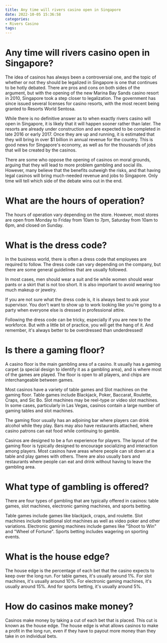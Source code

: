 ```yaml
---
title: Any time will rivers casino open in Singapore
date: 2022-10-05 15:36:58
categories:
- Rivers Casino
tags:
---
```



#  Any time will rivers casino open in Singapore?

The idea of casinos has always been a controversial one, and the topic of whether or not they should be legalized in Singapore is one that continues to be hotly debated. There are pros and cons on both sides of the argument, but with the opening of the new Marina Bay Sands casino resort in 2010, Singapore took a step closer to legalization. The government has since issued several licenses for casino resorts, with the most recent being granted to Resorts World Sentosa.

While there is no definitive answer as to when exactly rivers casino will open in Singapore, it is likely that it will happen sooner rather than later. The resorts are already under construction and are expected to be completed in late 2016 or early 2017. Once they are up and running, it is estimated that they will bring in over $1 billion in annual revenue for the country. This is good news for Singapore's economy, as well as for the thousands of jobs that will be created by the casinos.

There are some who oppose the opening of casinos on moral grounds, arguing that they will lead to more problem gambling and social ills. However, many believe that the benefits outweigh the risks, and that having legal casinos will bring much-needed revenue and jobs to Singapore. Only time will tell which side of the debate wins out in the end.

#  What are the hours of operation?

The hours of operation vary depending on the store. However, most stores are open from Monday to Friday from 10am to 7pm, Saturday from 10am to 6pm, and closed on Sunday.

#  What is the dress code?

In the business world, there is often a dress code that employees are required to follow. The dress code can vary depending on the company, but there are some general guidelines that are usually followed.

In most cases, men should wear a suit and tie while women should wear pants or a skirt that is not too short. It is also important to avoid wearing too much makeup or jewelry.

If you are not sure what the dress code is, it is always best to ask your supervisor. You don't want to show up to work looking like you're going to a party when everyone else is dressed in professional attire.

Following the dress code can be tricky, especially if you are new to the workforce. But with a little bit of practice, you will get the hang of it. And remember, it's always better to be overdressed than underdressed!

#  Is there a gaming floor?

A casino floor is the main gambling area of a casino. It usually has a gaming carpet (a special design to identify it as a gambling area), and is where most of the games are played. The floor is open to all players, and chips are interchangeable between games.

Most casinos have a variety of table games and Slot machines on the gaming floor. Table games include Blackjack, Poker, Baccarat, Roulette, Craps, and Sic Bo. Slot machines may be reel-type or video slot machines. In some cases, particularly in Las Vegas, casinos contain a large number of gaming tables and slot machines.

The gaming floor usually has an adjoining bar where players can drink alcohol while they play. Bars may also have restaurants attached, where casino patrons can eat food while continuing to gamble.

Casinos are designed to be a fun experience for players. The layout of the gaming floor is typically designed to encourage socializing and interaction among players. Most casinos have areas where people can sit down at a table and play games with others. There are also usually bars and restaurants where people can eat and drink without having to leave the gambling area.

#  What type of gambling is offered?

There are four types of gambling that are typically offered in casinos: table games, slot machines, electronic gaming machines, and sports betting.

Table games include games like blackjack, craps, and roulette. Slot machines include traditional slot machines as well as video poker and other variations. Electronic gaming machines include games like "Shoot to Win" and "Wheel of Fortune". Sports betting includes wagering on sporting events.

# What is the house edge?

The house edge is the percentage of each bet that the casino expects to keep over the long run. For table games, it's usually around 1%. For slot machines, it's usually around 10%. For electronic gaming machines, it's usually around 15%. And for sports betting, it's usually around 5%.

# How do casinos make money?

Casinos make money by taking a cut of each bet that is placed. This cut is known as the house edge. The house edge is what allows casinos to make a profit in the long run, even if they have to payout more money than they take in on individual bets.